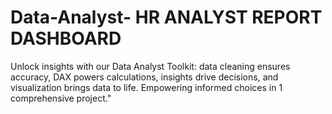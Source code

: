 # Data-Analyst- HR ANALYST REPORT DASHBOARD
Unlock insights with our Data Analyst Toolkit: data cleaning ensures accuracy, DAX powers calculations, insights drive decisions, and visualization brings data to life. Empowering informed choices in 1 comprehensive project."
